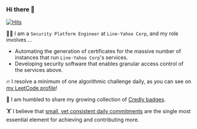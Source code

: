 ### Hi there 👋
[![Hits](https://hits.seeyoufarm.com/api/count/incr/badge.svg?url=https%3A%2F%2Fgithub.com%2Fmlajkim&count_bg=%2379C83D&title_bg=%23555555&icon=&icon_color=%23E7E7E7&title=hits&edge_flat=false)](https://hits.seeyoufarm.com)

👨‍💻 I am a `Security Platform Engineer` at `Line-Yahoo Corp`, and my role involves ...
- Automating the generation of certificates for the massive number of instances that run `Line-Yahoo Corp`'s services.
- Developing security software that enables granular access control of the services above.

🔥 I resolve a minimum of one algorithmic challenge daily, as you can see on [my LeetCode profile](https://leetcode.com/mlajkim/)!

🥇 I am humbled to share my growing collection of [Credly badges](https://www.credly.com/users/mlajkim/badges).

🏋️ I believe that [small, yet consistent daily commitments](https://consistency.ajktown.com/users/mlajkim) are the single most essential element for achieving and contributing more.
